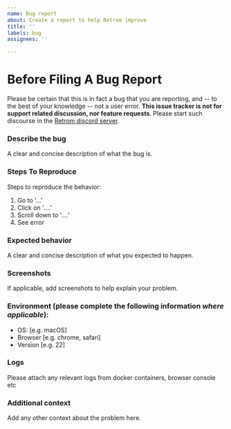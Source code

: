```yaml
---
name: Bug report
about: Create a report to help Retrom improve
title: ''
labels: bug
assignees: ''

---
```


# Before Filing A Bug Report
Please be certain that this is in fact a bug that you are reporting, and -- to the best of your knowledge -- not a user error. **This issue tracker is not for support related discussion, nor feature requests**. Please start such discourse in the [Retrom discord server](https://discord.gg/tM7VgWXCdZ).

### Describe the bug
A clear and concise description of what the bug is.

### Steps To Reproduce
Steps to reproduce the behavior:
1. Go to '...'
2. Click on '....'
3. Scroll down to '....'
4. See error

### Expected behavior
A clear and concise description of what you expected to happen.

### Screenshots
If applicable, add screenshots to help explain your problem.

### Environment (please complete the following information _where applicable_):
 - OS: [e.g. macOS]
 - Browser [e.g. chrome, safari]
 - Version [e.g. 22]

### Logs
Please attach any relevant logs from docker containers, browser console etc

### Additional context
Add any other context about the problem here.
